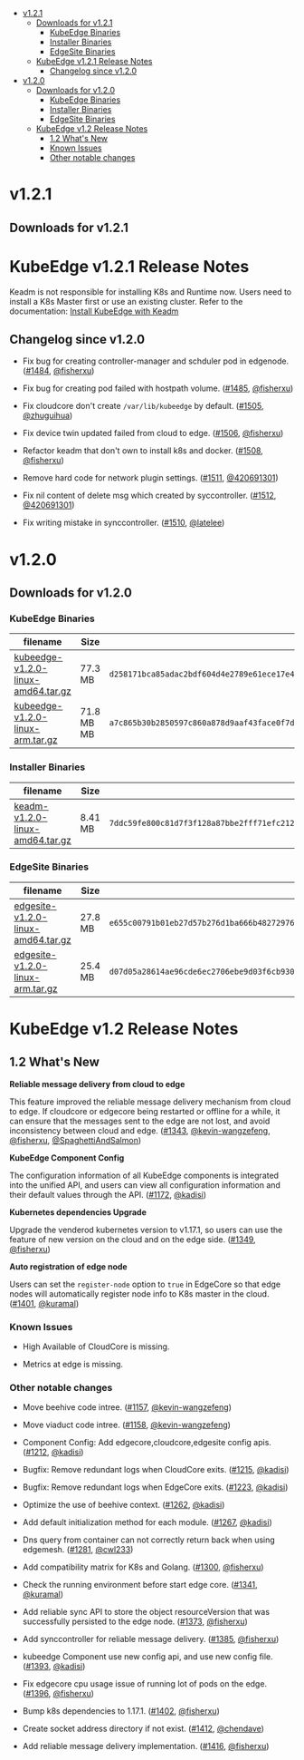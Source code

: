 
   * [v1.2.1](#v121)
      * [Downloads for v1.2.1](#downloads-for-v121)
         * [KubeEdge Binaries](#kubeedge-binaries)
         * [Installer Binaries](#installer-binaries)
         * [EdgeSite Binaries](#edgesite-binaries)
      * [KubeEdge v1.2.1 Release Notes](#kubeedge-v121-release-notes)
         * [Changelog since v1.2.0](#changelog-since-v120)
   * [v1.2.0](#v120)
      * [Downloads for v1.2.0](#downloads-for-v120)
         * [KubeEdge Binaries](#kubeedge-binaries)
         * [Installer Binaries](#installer-binaries)
         * [EdgeSite Binaries](#edgesite-binaries)
      * [KubeEdge v1.2 Release Notes](#kubeedge-v12-release-notes)
         * [1.2 What's New](#12-whats-new)
         * [Known Issues](#known-issues)
         * [Other notable changes](#other-notable-changes)
         
# v1.2.1

## Downloads for v1.2.1

# KubeEdge v1.2.1 Release Notes

Keadm is not responsible for installing K8s and Runtime now. Users need to install a K8s Master first or use an existing cluster. 
Refer to the documentation: [Install KubeEdge with Keadm](./docs/setup/kubeedge_install_keadm.md)

## Changelog since v1.2.0

- Fix bug for creating controller-manager and schduler pod in edgenode. ([#1484](https://github.com/kubeedge/kubeedge/pull/1484), [@fisherxu](https://github.com/fisherxu))

- Fix bug for creating pod failed with hostpath volume. ([#1485](https://github.com/kubeedge/kubeedge/pull/1485), [@fisherxu](https://github.com/fisherxu))

- Fix cloudcore don't create `/var/lib/kubeedge` by default. ([#1505](https://github.com/kubeedge/kubeedge/pull/1505), [@zhuguihua](https://github.com/zhuguihua))

- Fix device twin updated failed from cloud to edge. ([#1506](https://github.com/kubeedge/kubeedge/pull/1506), [@fisherxu](https://github.com/fisherxu))

- Refactor keadm that don't own to install k8s and docker. ([#1508](https://github.com/kubeedge/kubeedge/pull/1508), [@fisherxu](https://github.com/fisherxu))

- Remove hard code for network plugin settings. ([#1511](https://github.com/kubeedge/kubeedge/pull/1511), [@420691301](https://github.com/420691301))

- Fix nil content of delete msg which created by syccontroller. ([#1512](https://github.com/kubeedge/kubeedge/pull/1512), [@420691301](https://github.com/420691301))

- Fix writing mistake in synccontroller. ([#1510](https://github.com/kubeedge/kubeedge/pull/1510), [@latelee](https://github.com/latelee))


# v1.2.0

## Downloads for v1.2.0

### KubeEdge Binaries
| filename | Size | sha512 hash |
| -------- | ---- | ----------- |
| [kubeedge-v1.2.0-linux-amd64.tar.gz](https://github.com/kubeedge/kubeedge/releases/download/v1.2.0/kubeedge-v1.2.0-linux-amd64.tar.gz) | 77.3 MB | `d258171bca85adac2bdf604d4e2789e61ece17e40d3320ad93545b42a28ba48c581f7a468b5fb1ef4063e3ac3e2dcb8fde1f3b032697dcd8f429cb22111b7dc4` |
| [kubeedge-v1.2.0-linux-arm.tar.gz](https://github.com/kubeedge/kubeedge/releases/download/v1.2.0/kubeedge-v1.2.0-linux-arm.tar.gz) | 71.8 MB MB | `a7c865b30b2850597c860a878d9aaf43face0f7dad5b362d06af9a72dcf36523faa60a316b7bd3a7b9596db8636a63a34ef706f2289671eac0335bae381658e4` |

### Installer Binaries
| filename | Size | sha512 hash |
| -------- | ---- | ----------- |
| [keadm-v1.2.0-linux-amd64.tar.gz](https://github.com/kubeedge/kubeedge/releases/download/v1.2.0/keadm-v1.2.0-linux-amd64.tar.gz) | 8.41 MB | `7ddc59fe800c81d7f3f128a87bbe2fff71efc212cc5d252e492cafeafd14855c2f254cbc4db7a472b1ffecb7e09ad70d97448b3bd4f9bc2b5f8fd9144bda86a7` |

### EdgeSite Binaries
| filename | Size | sha512 hash |
| -------- | ---- | ----------- |
| [edgesite-v1.2.0-linux-amd64.tar.gz](https://github.com/kubeedge/kubeedge/releases/download/v1.2.0/edgesite-v1.2.0-linux-amd64.tar.gz) | 27.8 MB | `e655c00791b01eb27d57b276d1ba666b482729761fc795776bbb17a86b728c41f84918bc1ec002b8cabd45222334229ea1cb9f38c42e9eda1c69ee0ef3480b72` |
| [edgesite-v1.2.0-linux-arm.tar.gz](https://github.com/kubeedge/kubeedge/releases/download/v1.2.0/edgesite-v1.2.0-linux-arm.tar.gz) | 25.4 MB | `d07d05a28614ae96cde6ec2706ebe9d03f6cb93042261c3ae9158508eac291a47131c73f706f828798e2ce7781700aaa148b0cf4cac88ca58a0f72df50acd669` |

# KubeEdge v1.2 Release Notes

## 1.2 What's New

**Reliable message delivery from cloud to edge**

This feature improved the reliable message delivery mechanism from cloud to edge. If cloudcore or edgecore
being restarted or offline for a while, it can ensure that the messages sent to the edge are not lost, and
avoid inconsistency between cloud and edge.
([#1343](https://github.com/kubeedge/kubeedge/pull/1343), [@kevin-wangzefeng](https://github.com/kevin-wangzefeng), [@fisherxu](https://github.com/fisherxu), [@SpaghettiAndSalmon](https://github.com/SpaghettiAndSalmon))

**KubeEdge Component Config**

The configuration information of all KubeEdge components is integrated into the unified API,
and users can view all configuration information and their default values through the API.
([#1172](https://github.com/kubeedge/kubeedge/pull/1172), [@kadisi](https://github.com/kadisi))

**Kubernetes dependencies Upgrade**

Upgrade the venderod kubernetes version to v1.17.1, so users can use the feature of new version
on the cloud and on the edge side.
([#1349](https://github.com/kubeedge/kubeedge/pull/1349), [@fisherxu](https://github.com/fisherxu))

**Auto registration of edge node**

Users can set the `register-node` option to `true` in EdgeCore so that edge nodes will
automatically register node info to K8s master in the cloud.
([#1401](https://github.com/kubeedge/kubeedge/pull/1401), [@kuramal](https://github.com/kuramal))

### Known Issues

- High Available of CloudCore is missing.

- Metrics at edge is missing.

### Other notable changes

- Move beehive code intree. ([#1157](https://github.com/kubeedge/kubeedge/pull/1157), [@kevin-wangzefeng](https://github.com/kevin-wangzefeng))

- Move viaduct code intree. ([#1158](https://github.com/kubeedge/kubeedge/pull/1158), [@kevin-wangzefeng](https://github.com/kevin-wangzefeng))

- Component Config: Add edgecore,cloudcore,edgesite config apis. ([#1212](https://github.com/kubeedge/kubeedge/pull/1212), [@kadisi](https://github.com/kadisi))

- Bugfix: Remove redundant logs when CloudCore exits. ([#1215](https://github.com/kubeedge/kubeedge/pull/1215), [@kadisi](https://github.com/kadisi))

- Bugfix: Remove redundant logs when EdgeCore exits. ([#1223](https://github.com/kubeedge/kubeedge/pull/1223), [@kadisi](https://github.com/kadisi))

- Optimize the use of beehive context. ([#1262](https://github.com/kubeedge/kubeedge/pull/1262), [@kadisi](https://github.com/kadisi))

- Add default initialization method for each module. ([#1267](https://github.com/kubeedge/kubeedge/pull/1267), [@kadisi](https://github.com/kadisi))

- Dns query from container can not correctly return back when using edgemesh. ([#1281](https://github.com/kubeedge/kubeedge/pull/1281), [@cwl233](https://github.com/cwl233))

- Add compatibility matrix for K8s and Golang. ([#1300](https://github.com/kubeedge/kubeedge/pull/1300), [@fisherxu](https://github.com/fisherxu))

- Check the running environment before start edge core. ([#1341](https://github.com/kubeedge/kubeedge/pull/1341), [@kuramal](https://github.com/kuramal))

- Add reliable sync API to store the object resourceVersion that was successfully persisted to the edge node. ([#1373](https://github.com/kubeedge/kubeedge/pull/1373), [@fisherxu](https://github.com/fisherxu))

- Add synccontroller for reliable message delivery. ([#1385](https://github.com/kubeedge/kubeedge/pull/1385), [@fisherxu](https://github.com/fisherxu))

- kubeedge Component use new config api, and use new config file. ([#1393](https://github.com/kubeedge/kubeedge/pull/1393), [@kadisi](https://github.com/kadisi))

- Fix edgecore cpu usage issue of running lot of pods on the edge. ([#1396](https://github.com/kubeedge/kubeedge/pull/1396), [@fisherxu](https://github.com/fisherxu))

- Bump k8s dependencies to 1.17.1. ([#1402](https://github.com/kubeedge/kubeedge/pull/1402), [@fisherxu](https://github.com/fisherxu))

- Create socket address directory if not exist. ([#1412](https://github.com/kubeedge/kubeedge/pull/1412), [@chendave](https://github.com/chendave))

- Add reliable message delivery implementation. ([#1416](https://github.com/kubeedge/kubeedge/pull/1416), [@fisherxu](https://github.com/fisherxu))
